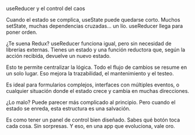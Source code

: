 useReducer y el control del caos

Cuando el estado se complica, useState puede quedarse corto. Muchos setState, muchas dependencias cruzadas... un lío. useReducer llega para poner orden.

¿Te suena Redux? useReducer funciona igual, pero sin necesidad de librerías externas. Tienes un estado y una función reductora que, según la acción recibida, devuelve un nuevo estado.

Esto te permite centralizar la lógica. Todo el flujo de cambios se resume en un solo lugar. Eso mejora la trazabilidad, el mantenimiento y el testeo.

Es ideal para formularios complejos, interfaces con múltiples eventos, o cualquier situación donde el estado crece y cambia en muchas direcciones.

¿Lo malo? Puede parecer más complicado al principio. Pero cuando el estado se enreda, esta estructura es una salvación.

Es como tener un panel de control bien diseñado. Sabes qué botón toca cada cosa. Sin sorpresas. Y eso, en una app que evoluciona, vale oro.
